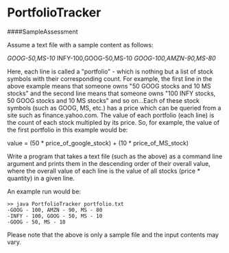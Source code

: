 # PortfolioTracker
####SampleAssessment

Assume a text file with a sample content as follows:

*GOOG-50,MS-10*
INFY-100,GOOG-50,MS-10
*GOOG-100,AMZN-90,MS-80*

Here, each line is called a "portfolio" - which is nothing but a list of stock symbols with their corresponding count. For example, the first line in the above example means that someone owns "50 GOOG stocks and 10 MS stocks" and the second line means that someone owns "100 INFY stocks, 50 GOOG stocks and 10 MS stocks" and so on...Each of these stock symbols (such as GOOG, MS, etc.) has a price which can be queried from a site such as finance.yahoo.com. The value of each portfolio (each line) is the count of each stock multipled by its price. So, for example, the value of the first portfolio in this example would be:

   value = (50 * price_of_google_stock) + (10 * price_of_MS_stock)


Write a program that takes a text file (such as the above) as a command line argument and prints them in the descending order of their overall value, where the overall value of each line is the value of all stocks (price * quantity) in a given line.

An example run would be:

	>> java PortfolioTracker portfolio.txt
	-GOOG - 100, AMZN - 90, MS - 80
	-INFY - 100, GOOG - 50, MS - 10
	-GOOG - 50, MS - 10

Please note that the above is only a sample file and the input contents may vary.
